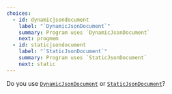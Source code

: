 ```yaml
---
choices:
  - id: dynamicjsondocument
    label: "`DynamicJsonDocument`"
    summary: Program uses `DynamicJsonDocument`
    next: progmem
  - id: staticjsondocument
    label: "`StaticJsonDocument`"
    summary: Program uses `StaticJsonDocument`
    next: static
---
```


Do you use [`DynamicJsonDocument`](/v6/api/dynamicjsondocument/) or [`StaticJsonDocument`](/v6/api/staticjsondocument/)?